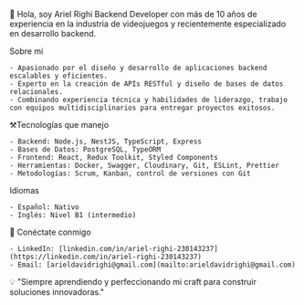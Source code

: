 👋 Hola, soy Ariel Righi
Backend Developer con más de 10 años de experiencia en la industria de videojuegos y recientemente especializado en desarrollo backend.

Sobre mí

    - Apasionado por el diseño y desarrollo de aplicaciones backend escalables y eficientes.
    - Experto en la creación de APIs RESTful y diseño de bases de datos relacionales.
    - Combinando experiencia técnica y habilidades de liderazgo, trabajo con equipos multidisciplinarios para entregar proyectos exitosos.

⚒Tecnologías que manejo

    - Backend: Node.js, NestJS, TypeScript, Express
    - Bases de Datos: PostgreSQL, TypeORM
    - Frontend: React, Redux Toolkit, Styled Components
    - Herramientas: Docker, Swagger, Cloudinary, Git, ESLint, Prettier
    - Metodologías: Scrum, Kanban, control de versiones con Git

Idiomas

    - Español: Nativo
    - Inglés: Nivel B1 (intermedio)

🔗 Conéctate conmigo

    - LinkedIn: [linkedin.com/in/ariel-righi-230143237](https://linkedin.com/in/ariel-righi-230143237)
    - Email: [arieldavidrighi@gmail.com](mailto:arieldavidrighi@gmail.com)

💡 "Siempre aprendiendo y perfeccionando mi craft para construir soluciones innovadoras."
